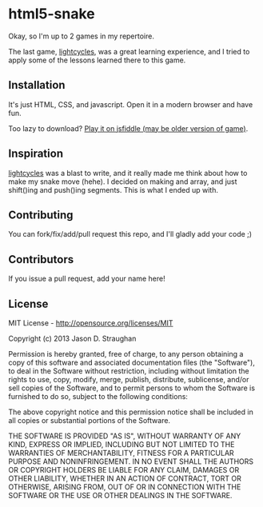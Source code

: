 # html5-snake

Okay, so I'm up to 2 games in my repertoire. 

The last game, [lightcycles](https://github.com/JDStraughan/html5-lightcycles), was a great learning experience, and I tried to apply some of the lessons learned there to this game.

## Installation

It's just HTML, CSS, and javascript.  Open it in a modern browser and have fun.

Too lazy to download?  [Play it on jsfiddle (may be older version of game)](http://jsfiddle.net/zT7V4/1/).

## Inspiration

[lightcycles](https://github.com/JDStraughan/html5-lightcycles) was a blast to write, and it really made me think about how to make my snake move (hehe).  I decided on making and array, and just shift()ing and push()ing segments.  This is what I ended up with.

## Contributing

You can fork/fix/add/pull request this repo, and I'll gladly add your code ;)

## Contributors

If you issue a pull request, add your name here!

## License

MIT License - http://opensource.org/licenses/MIT

Copyright (c) 2013 Jason D. Straughan

Permission is hereby granted, free of charge, to any person obtaining a copy of this software and associated documentation files (the "Software"), to deal in the Software without restriction, including without limitation the rights to use, copy, modify, merge, publish, distribute, sublicense, and/or sell copies of the Software, and to permit persons to whom the Software is furnished to do so, subject to the following conditions:

The above copyright notice and this permission notice shall be included in all copies or substantial portions of the Software.

THE SOFTWARE IS PROVIDED "AS IS", WITHOUT WARRANTY OF ANY KIND, EXPRESS OR IMPLIED, INCLUDING BUT NOT LIMITED TO THE WARRANTIES OF MERCHANTABILITY, FITNESS FOR A PARTICULAR PURPOSE AND NONINFRINGEMENT. IN NO EVENT SHALL THE AUTHORS OR COPYRIGHT HOLDERS BE LIABLE FOR ANY CLAIM, DAMAGES OR OTHER LIABILITY, WHETHER IN AN ACTION OF CONTRACT, TORT OR OTHERWISE, ARISING FROM, OUT OF OR IN CONNECTION WITH THE SOFTWARE OR THE USE OR OTHER DEALINGS IN THE SOFTWARE.
